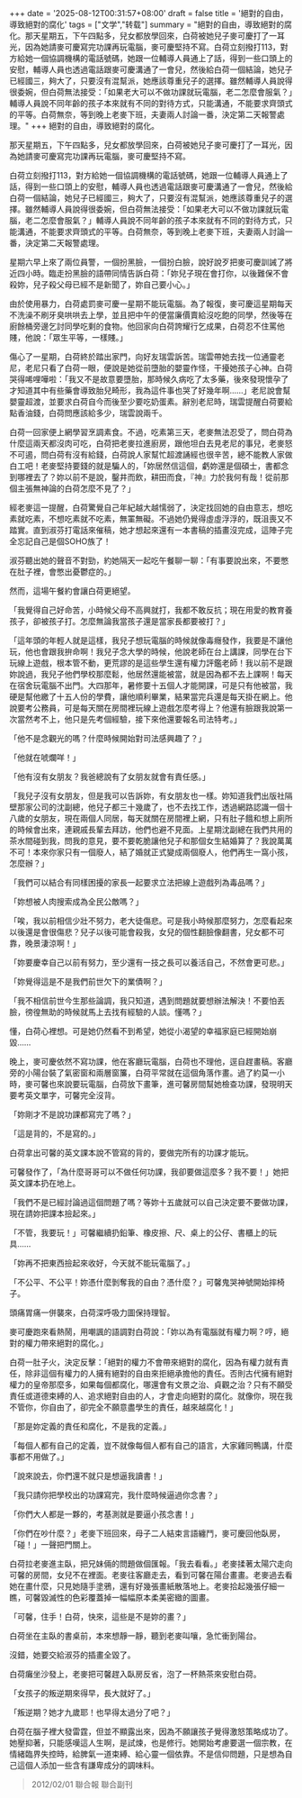+++
date = '2025-08-12T00:31:57+08:00'
draft = false
title = '絕對的自由，導致絕對的腐化'
tags = ["文学","转载"]
summary = "絕對的自由，導致絕對的腐化。那天星期五，下午四點多，兒女都放學回來，白荷被她兒子麥可慶打了一耳光，因為她請麥可慶寫完功課再玩電腦，麥可慶堅持不寫。白荷立刻撥打113，對方給她一個協調機構的電話號碼，她跟一位輔導人員通上了話，得到一些口頭上的安慰，輔導人員也透過電話跟麥可慶溝通了一會兒，然後給白荷一個結論，她兒子已經國三，夠大了，只要沒有混幫派，她應該尊重兒子的選擇。雖然輔導人員說得很委婉，但白荷無法接受：「如果老大可以不做功課就玩電腦，老二怎麼會服氣？」輔導人員說不同年齡的孩子本來就有不同的對待方式，只能溝通，不能要求齊頭式的平等。白荷無奈，等到晚上老麥下班，夫妻兩人討論一番，決定第二天報警處理。"
+++
絕對的自由，導致絕對的腐化。

那天星期五，下午四點多，兒女都放學回來，白荷被她兒子麥可慶打了一耳光，因為她請麥可慶寫完功課再玩電腦，麥可慶堅持不寫。

白荷立刻撥打113，對方給她一個協調機構的電話號碼，她跟一位輔導人員通上了話，得到一些口頭上的安慰，輔導人員也透過電話跟麥可慶溝通了一會兒，然後給白荷一個結論，她兒子已經國三，夠大了，只要沒有混幫派，她應該尊重兒子的選擇。雖然輔導人員說得很委婉，但白荷無法接受：「如果老大可以不做功課就玩電腦，老二怎麼會服氣？」輔導人員說不同年齡的孩子本來就有不同的對待方式，只能溝通，不能要求齊頭式的平等。白荷無奈，等到晚上老麥下班，夫妻兩人討論一番，決定第二天報警處理。

星期六早上來了兩位員警，一個扮黑臉，一個扮白臉，說好說歹把麥可慶訓誡了將近四小時。臨走扮黑臉的語帶同情告訴白荷：「妳兒子現在會打你，以後難保不會殺妳，兒子殺父母已經不是新聞了，妳自己要小心。」

由於使用暴力，白荷處罰麥可慶一星期不能玩電腦。為了報復，麥可慶這星期每天不洗澡不刷牙臭哄哄去上學，並且把中午的便當廉價賣給沒吃飽的同學，然後等在廚餘桶旁邊乞討同學吃剩的食物。他回家向白荷誇耀行乞成果，白荷忍不住罵他賤，他說：「眾生平等，一樣賤。」

傷心了一星期，白荷終於踏出家門，向好友瑞雲訴苦。瑞雲帶她去找一位通靈老尼，老尼只看了白荷一眼，便說是她從前墮胎的嬰靈作怪，干擾她孩子心神。白荷哭得唏哩嘩啦：「我又不是故意要墮胎，那時候久病吃了太多藥，後來發現懷孕了才知道其中有些藥會導致胎兒畸形，我為這件事也哭了好幾年啊……」老尼說會幫嬰靈超渡，並要求白荷自今而後至少要吃奶蛋素。辭別老尼時，瑞雲提醒白荷要給點香油錢，白荷問應該給多少，瑞雲說兩千。

白荷一回家便上網學習烹調素食。不過，吃素第三天，老麥無法忍受了，問白荷為什麼這兩天都沒肉可吃，白荷把老麥拉進廚房，跟他坦白去見老尼的事兒，老麥怒不可遏，問白荷有沒有給錢，白荷說人家幫忙超渡誦經也很辛苦，總不能教人家做白工吧！老麥堅持要錢的就是騙人的，「妳居然信這個，虧妳還是個碩士，書都念到哪裡去了？妳以前不是說，鑿井而飲，耕田而食，『神』力於我何有哉！從前那個主張無神論的白荷怎麼不見了？」

經老麥這一提醒，白荷驚覺自己年紀越大越懦弱了，決定找回她的自由意志，想吃素就吃素，不想吃素就不吃素，無罣無礙。不過她仍覺得虛虛浮浮的，既沮喪又不踏實。直到淑芬打電話來催稿，她才想起來還有一本書稿的插畫沒完成，這陣子完全忘記自己是個SOHO族了！

淑芬聽出她的聲音不對勁，約她隔天一起吃午餐聊一聊：「有事要說出來，不要憋在肚子裡，會憋出憂鬱症的。」

然而，這場午餐約會讓白荷更絕望。

「我覺得自己好命苦，小時候父母不高興就打，我都不敢反抗；現在用愛的教育養孩子，卻被孩子打。怎麼無論我當孩子還是當家長都要被打？」

「這年頭的年輕人就是這樣，我兒子想玩電腦的時候就像毒癮發作，我要是不讓他玩，他也會跟我拚命啊！我兒子念大學的時候，他說老師在台上講課，同學在台下玩線上遊戲，根本管不動，更荒謬的是這些學生還有權力評鑑老師！我以前不是跟妳說過，我兒子他們學校那麼鬆，他居然還能被當，就是因為都不去上課啊！每天在宿舍玩電腦不出門。大四那年，暑修要十五個人才能開課，可是只有他被當，我硬是幫他繳了十五人份的學費，讓他順利畢業，結果當完兵還是每天掛在網上。他說要考公務員，可是每天關在房間裡玩線上遊戲怎麼考得上？他還有臉跟我說第一次當然考不上，他只是先考個經驗，接下來他還要報名司法特考。」

「他不是念觀光的嗎？什麼時候開始對司法感興趣了？」

「他就在唬爛咩！」

「他有沒有女朋友？我爸總說有了女朋友就會有責任感。」

「我兒子沒有女朋友，但是我可以告訴妳，有女朋友也一樣。妳知道我們出版社隔壁那家公司的沈副總，他兒子都三十幾歲了，也不去找工作，透過網路認識一個十八歲的女朋友，現在兩個人同居，每天就關在房間裡上網，只有肚子餓和想上廁所的時候會出來，連親戚長輩去拜訪，他們也避不見面。上星期沈副總在我們共用的茶水間碰到我，問我的意見，要不要乾脆讓他兒子和那個女生結婚算了？我說萬萬不可！本來你家只有一個廢人，結了婚就正式變成兩個廢人，他們再生一窩小孩，怎麼辦？」

「我們可以結合有同樣困擾的家長一起要求立法把線上遊戲列為毒品嗎？」

「妳想被人肉搜索成為全民公敵嗎？」

「唉，我以前相信少壯不努力，老大徒傷悲。可是我小時候那麼努力，怎麼看起來以後還是會很傷悲？兒子以後可能會殺我，女兒的個性翻臉像翻書，兒女都不可靠，晚景淒涼啊！」

「妳要慶幸自己以前有努力，至少還有一技之長可以養活自己，不然會更可悲。」

「妳覺得這是不是我們前世欠下的業債啊？」

「我不相信前世今生那些論調，我只知道，遇到問題就要想辦法解決！不要怕丟臉，徬徨無助的時候就馬上去找有經驗的人談。懂嗎？」

懂，白荷心裡想。可是她仍然看不到希望，她從小渴望的幸福家庭已經開始崩毀……

晚上，麥可慶依然不寫功課，他在客廳玩電腦，白荷也不理他，逕自趕畫稿。客廳旁的小陽台裝了氣密窗和兩層窗簾，白荷平常就在這個角落作畫。過了約莫一小時，麥可馨也來說要玩電腦，白荷放下畫筆，進可馨房間幫她檢查功課，發現明天要考英文單字，可馨完全沒背。

「妳剛才不是說功課都寫完了嗎？」

「這是背的，不是寫的。」

白荷拿出可馨的英文課本說不管寫的背的，要做完所有的功課才能玩。

可馨發作了，「為什麼哥哥可以不做任何功課，我卻要做這麼多？我不要！」她把英文課本扔在地上。

「我們不是已經討論過這個問題了嗎？等妳十五歲就可以自己決定要不要做功課，現在請妳把課本撿起來。」

「不管，我要玩！」可馨繼續扔鉛筆、橡皮擦、尺、桌上的公仔、書櫃上的玩具……

「妳再不把東西撿起來收好，今天就不能玩電腦了。」

「不公平、不公平！妳憑什麼剝奪我的自由？憑什麼？」可馨鬼哭神號開始摔椅子。

頭痛胃痛一併襲來，白荷深呼吸力圖保持理智。

麥可慶跑來看熱鬧，用嘲諷的語調對白荷說：「妳以為有電腦就有權力啊？哼，絕對的權力帶來絕對的腐化。」

白荷一肚子火，決定反擊：「絕對的權力不會帶來絕對的腐化，因為有權力就有責任，除非這個有權力的人擁有絕對的自由來拒絕承擔他的責任。否則古代擁有絕對權力的皇帝那麼多，如果每個都腐化，哪還會有文景之治、貞觀之治？只有不願受責任或道德束縛的人、追求絕對自由的人，才會走向絕對的腐化。就像你，現在我不管你，你自由了，卻完全不願意盡學生的責任，越來越腐化！」

「那是妳定義的責任和腐化，不是我的定義。」

「每個人都有自己的定義，豈不就像每個人都有自己的語言，大家雞同鴨講，什麼事都不用做了。」

「說來說去，你們還不就只是想逼我讀書！」

「我只請你把學校出的功課寫完，我什麼時候逼過你念書？」

「你們大人都是一夥的，考基測就是要逼小孩念書！」

「你們在吵什麼？」老麥下班回來，母子二人結束言語纏鬥，麥可慶回他臥房，「碰！」一聲把門關上。

白荷拉老麥進主臥，把兄妹倆的問題做個匯報。「我去看看。」老麥揉著太陽穴走向可馨的房間，女兒不在裡面。老麥往客廳走去，看到可馨在陽台畫畫。老麥過去看她在畫什麼，只見她隨手塗鴉，還有好幾張畫紙散落地上。老麥拾起幾張仔細一瞧，可馨毀滅性的色彩覆蓋掉一幅幅原本柔美密緻的圖畫。

「可馨，住手！白荷，快來，這些是不是妳的畫？」

白荷坐在主臥的書桌前，本來想靜一靜，聽到老麥叫嚷，急忙衝到陽台。

沒錯，她要交給淑芬的插畫全毀了。

白荷癱坐沙發上，老麥把可馨趕入臥房反省，泡了一杯熱茶來安慰白荷。

「女孩子的叛逆期來得早，長大就好了。」

「叛逆期？她才九歲耶！也早得太過分了吧？」

白荷在腦子裡大發雷霆，但並不顯露出來，因為不願讓孩子覺得激怒策略成功了。她壓抑著，只能感嘆這人生啊，是試煉，也是修行。她開始考慮要選一個宗教，在情緒臨界失控時，給脾氣一道束縛、給心靈一個依靠。不是信仰問題，只是想為自己這個人添加一些含有謙卑成分的調味料。

>2012/02/01 聯合報 聯合副刊